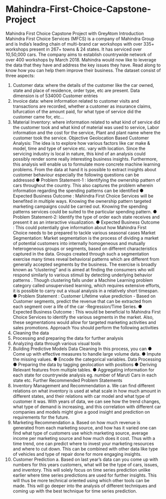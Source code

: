 # Mahindra-First-Choice-Capstone-Project
Mahindra First Choice Capstone Project with GreyAtom 
Introduction
Mahindra First Choice Services (MFCS) is a company of Mahindra Group and is India’s leading
chain of multi-brand car workshops with over 335+ workshops present in 267+ towns & 24
states. It has serviced over 10,50,000 cars. The company aims to establish countrywide network
of over 400 workshops by March 2018.
Mahindra would now like to leverage the data that they have and address the key issues they
have. Read along to know how you can help them improve their business.
The dataset consist of three aspects:
1. Customer data: where the details of the customer like the car owned, state and place
of residence, order type, etc are present. Data dimension is of 534000 Customer entries
2. Invoice data: where information related to customer visits and transactions are
recorded, whether a customer as insurance claims, bifurcation of the amount paid, for
what type of service did the customer came for, etc…
3. Material Inventory: where information related to what kind of service did the
customer took and what kind of material was used to service, Labor information
and the cost for the service, Plant and plant name where the customer took the
service.
Objective
Geolocation Based Customer Analysis:
The idea is to explore how various factors like car make & model, time and type of service etc.
vary with location. Since the servicing industry is local in nature, this kind of an analysis could
possibly render some really interesting business insights.
Furthermore, this analysis will enable us to formulate more concrete machine learning problems.
From the data at hand it is possible to extract insights about customer behaviour especially the
following questions can be addressed
● Problem Statement-1 : Identifying the ownership pattern of cars throughout the
country. This also captures the problem wherein information regarding the
spending patterns can be identified
● Expected Business Outcome : Mahindra First Choice Services will be benefited in
multiple ways. Knowing the ownership pattern targeted marketing campaigns
could be carried out. Knowing the spending patterns services could be suited to
the particular spending pattern.
● Problem Statement-2: Identify the type of order each state receives and present it
as an interactive visualization.
● Expected Business Outcome : This could potentially give information about how
Mahindra First Choice needs to be prepared to tackle various seasonal cases
Market Segmentation:
Market segmentation is the process of dividing a market of potential customers into internally
homogeneous and mutually heterogeneous groups or segments, based on different
characteristics captured in the data. Groups created through such a segmentation exercise
many times reveal behavioral patterns which are different from generally accepted segments by
the business. The exercise is broadly known as “clustering” and is aimed at finding the
consumers who will respond similarly to various stimuli by detecting underlying behavior
patterns .
Though clustering falls under a Machine Learning problem category called unsupervised
learning, which requires extensive efforts, it is possible to carry out a visual analysis in a
relatively short timespan.
● Problem Statement : Customer Lifetime value prediction - Based on Customer
segments, predict the revenue that can be extracted from each segment over a
life of the car -Regression/Time Series.
● Expected Business Outcome : This would be beneficial to Mahindra First Choice
Services to identify the various segments in the market. Also, these
segmentations would allow for targeted marketing activities and sales
promotions.
Approach
You should perform the following activities
1. Cleaning the data
2. Processing and preparing the data for further analysis
3. Analyzing data through various visual tools
4. Building Predictive Models
Data Cleaning
In this process, you can
● Come up with effective measures to handle large volume data.
● Impute the missing values.
● Encode the categorical variables.
Data Processing
● Preparing the data by tagging geolocation with positions
● Deriving Relevant features from multiple tables.
● Aggregating information for each state for countrywide analysis eg. number of
Maruti Cars in each state etc.
Further Recommended Problem Statements
1. Inventory Management and Recommendation
a. We can find different relations on what inventory is used at what scale in how
much amount in different states, and their relations with car model and what type
of customer it was. With years of data, we can see how the trend changes, what
type of demand is increasing, and this correlation with different car companies
and models might give a good insight and prediction on requirements for the
future.
2. Marketing Recommendation
a. Based on how much revenue is generated from each marketing source, and how
has it varied one can find what type of customers use which marketing source,
average income per marketing source and how much does it cost. Thus with a
time trend, one can predict where to invest your marketing resources and where
to cut down. This can be combined with other data like type of vehicles and type
of repair done for more engaging insights.
3. Customer Prediction
a. Based on last year’s data can you come up with numbers for this years
customers, what will be the type of cars, issues, and inventory. This will solely
focus on time series prediction unlike earlier where time series predictions are
used for further insights. This will thus be more technical oriented using which
other tools can be made. This will go deeper into the analysis of different
techniques and coming up with the best technique for time series prediction.
